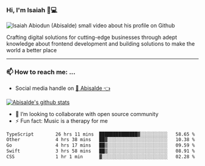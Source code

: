 ### Hi, I'm Isaiah 🌻💻

<img src="https://res.cloudinary.com/abisalde/image/upload/c_scale,h_311,w_816/v1616039512/Abisalde_github.gif" alt="Isaiah Abiodun (Abisalde) small video about his profile on Github">

Crafting digital solutions for cutting-edge businesses through adept knowledge about frontend development and building solutions to make the world a better place
<hr>

### 📫 How to reach me: ...
- Social media handle on <a href="https://twitter.com/abisalde">🔔  Abisalde   👈</a>


[![Abisalde's github stats](https://github-readme-stats.vercel.app/api?username=abisalde)](https://github.com/abisalde/github-readme-stats)

- 👯 I’m looking to collaborate with open source community
- ⚡ Fun fact: Music is a therapy for me


<!--
**abisalde/Abisalde** is a ✨ _special_ ✨ repository because its `README.md` (this file) appears on your GitHub profile.

Here are some ideas to get you started:


- 👯 I’m looking to collaborate with open source community
- 🤔 I’m looking for help with ...
- 💬 Ask me about ...
- 📫 How to reach me: ...
- 😄 Pronouns: ...
- ⚡ Fun fact: ...
-->

<!--START_SECTION:waka-->

```txt
TypeScript        26 hrs 11 mins  ██████████████▓░░░░░░░░░░   58.65 %
Other             4 hrs 38 mins   ██▓░░░░░░░░░░░░░░░░░░░░░░   10.38 %
Go                4 hrs 17 mins   ██▒░░░░░░░░░░░░░░░░░░░░░░   09.59 %
Swift             3 hrs 58 mins   ██▒░░░░░░░░░░░░░░░░░░░░░░   08.91 %
CSS               1 hr 1 min      ▓░░░░░░░░░░░░░░░░░░░░░░░░   02.28 %
```

<!--END_SECTION:waka-->

